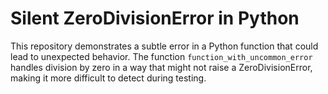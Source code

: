 # Silent ZeroDivisionError in Python
This repository demonstrates a subtle error in a Python function that could lead to unexpected behavior. The function `function_with_uncommon_error` handles division by zero in a way that might not raise a ZeroDivisionError, making it more difficult to detect during testing.